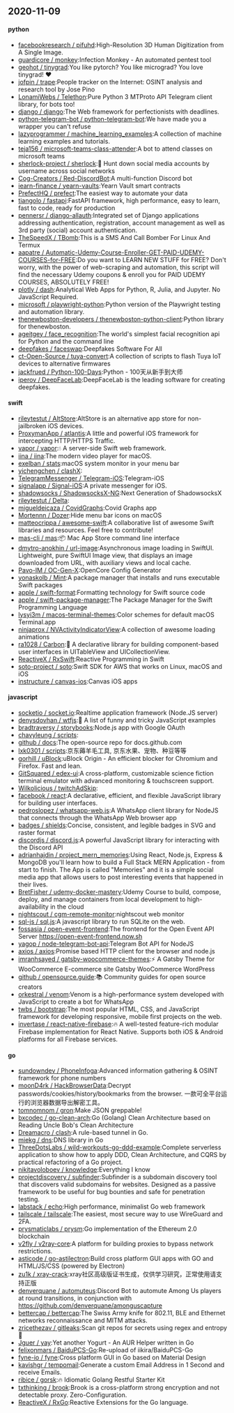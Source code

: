 ## 2020-11-09

#### python
* [facebookresearch / pifuhd](https://github.com/facebookresearch/pifuhd):High-Resolution 3D Human Digitization from A Single Image.
* [guardicore / monkey](https://github.com/guardicore/monkey):Infection Monkey - An automated pentest tool
* [geohot / tinygrad](https://github.com/geohot/tinygrad):You like pytorch? You like micrograd? You love tinygrad!
❤️
* [jofpin / trape](https://github.com/jofpin/trape):People tracker on the Internet: OSINT analysis and research tool by Jose Pino
* [LonamiWebs / Telethon](https://github.com/LonamiWebs/Telethon):Pure Python 3 MTProto API Telegram client library, for bots too!
* [django / django](https://github.com/django/django):The Web framework for perfectionists with deadlines.
* [python-telegram-bot / python-telegram-bot](https://github.com/python-telegram-bot/python-telegram-bot):We have made you a wrapper you can't refuse
* [lazyprogrammer / machine_learning_examples](https://github.com/lazyprogrammer/machine_learning_examples):A collection of machine learning examples and tutorials.
* [teja156 / microsoft-teams-class-attender](https://github.com/teja156/microsoft-teams-class-attender):A bot to attend classes on microsoft teams
* [sherlock-project / sherlock](https://github.com/sherlock-project/sherlock):🔎
Hunt down social media accounts by username across social networks
* [Cog-Creators / Red-DiscordBot](https://github.com/Cog-Creators/Red-DiscordBot):A multi-function Discord bot
* [iearn-finance / yearn-vaults](https://github.com/iearn-finance/yearn-vaults):Yearn Vault smart contracts
* [PrefectHQ / prefect](https://github.com/PrefectHQ/prefect):The easiest way to automate your data
* [tiangolo / fastapi](https://github.com/tiangolo/fastapi):FastAPI framework, high performance, easy to learn, fast to code, ready for production
* [pennersr / django-allauth](https://github.com/pennersr/django-allauth):Integrated set of Django applications addressing authentication, registration, account management as well as 3rd party (social) account authentication.
* [TheSpeedX / TBomb](https://github.com/TheSpeedX/TBomb):This is a SMS And Call Bomber For Linux And Termux
* [aapatre / Automatic-Udemy-Course-Enroller-GET-PAID-UDEMY-COURSES-for-FREE](https://github.com/aapatre/Automatic-Udemy-Course-Enroller-GET-PAID-UDEMY-COURSES-for-FREE):Do you want to LEARN NEW STUFF for FREE? Don't worry, with the power of web-scraping and automation, this script will find the necessary Udemy coupons & enroll you for PAID UDEMY COURSES, ABSOLUTELY FREE!
* [plotly / dash](https://github.com/plotly/dash):Analytical Web Apps for Python, R, Julia, and Jupyter. No JavaScript Required.
* [microsoft / playwright-python](https://github.com/microsoft/playwright-python):Python version of the Playwright testing and automation library.
* [thenewboston-developers / thenewboston-python-client](https://github.com/thenewboston-developers/thenewboston-python-client):Python library for thenewboston.
* [ageitgey / face_recognition](https://github.com/ageitgey/face_recognition):The world's simplest facial recognition api for Python and the command line
* [deepfakes / faceswap](https://github.com/deepfakes/faceswap):Deepfakes Software For All
* [ct-Open-Source / tuya-convert](https://github.com/ct-Open-Source/tuya-convert):A collection of scripts to flash Tuya IoT devices to alternative firmwares
* [jackfrued / Python-100-Days](https://github.com/jackfrued/Python-100-Days):Python - 100天从新手到大师
* [iperov / DeepFaceLab](https://github.com/iperov/DeepFaceLab):DeepFaceLab is the leading software for creating deepfakes.

#### swift
* [rileytestut / AltStore](https://github.com/rileytestut/AltStore):AltStore is an alternative app store for non-jailbroken iOS devices.
* [ProxymanApp / atlantis](https://github.com/ProxymanApp/atlantis):A little and powerful iOS framework for intercepting HTTP/HTTPS Traffic.
* [vapor / vapor](https://github.com/vapor/vapor):💧
A server-side Swift web framework.
* [iina / iina](https://github.com/iina/iina):The modern video player for macOS.
* [exelban / stats](https://github.com/exelban/stats):macOS system monitor in your menu bar
* [yichengchen / clashX](https://github.com/yichengchen/clashX):
* [TelegramMessenger / Telegram-iOS](https://github.com/TelegramMessenger/Telegram-iOS):Telegram-iOS
* [signalapp / Signal-iOS](https://github.com/signalapp/Signal-iOS):A private messenger for iOS.
* [shadowsocks / ShadowsocksX-NG](https://github.com/shadowsocks/ShadowsocksX-NG):Next Generation of ShadowsocksX
* [rileytestut / Delta](https://github.com/rileytestut/Delta):
* [migueldeicaza / CovidGraphs](https://github.com/migueldeicaza/CovidGraphs):Covid Graphs app
* [Mortennn / Dozer](https://github.com/Mortennn/Dozer):Hide menu bar icons on macOS
* [matteocrippa / awesome-swift](https://github.com/matteocrippa/awesome-swift):A collaborative list of awesome Swift libraries and resources. Feel free to contribute!
* [mas-cli / mas](https://github.com/mas-cli/mas):📦
Mac App Store command line interface
* [dmytro-anokhin / url-image](https://github.com/dmytro-anokhin/url-image):Asynchronous image loading in SwiftUI. Lightweight, pure SwiftUI Image view, that displays an image downloaded from URL, with auxiliary views and local cache.
* [Pavo-IM / OC-Gen-X](https://github.com/Pavo-IM/OC-Gen-X):OpenCore Config Generator
* [yonaskolb / Mint](https://github.com/yonaskolb/Mint):A package manager that installs and runs executable Swift packages
* [apple / swift-format](https://github.com/apple/swift-format):Formatting technology for Swift source code
* [apple / swift-package-manager](https://github.com/apple/swift-package-manager):The Package Manager for the Swift Programming Language
* [lysyi3m / macos-terminal-themes](https://github.com/lysyi3m/macos-terminal-themes):Color schemes for default macOS Terminal.app
* [ninjaprox / NVActivityIndicatorView](https://github.com/ninjaprox/NVActivityIndicatorView):A collection of awesome loading animations
* [ra1028 / Carbon](https://github.com/ra1028/Carbon):🚴
A declarative library for building component-based user interfaces in UITableView and UICollectionView.
* [ReactiveX / RxSwift](https://github.com/ReactiveX/RxSwift):Reactive Programming in Swift
* [soto-project / soto](https://github.com/soto-project/soto):Swift SDK for AWS that works on Linux, macOS and iOS
* [instructure / canvas-ios](https://github.com/instructure/canvas-ios):Canvas iOS apps

#### javascript
* [socketio / socket.io](https://github.com/socketio/socket.io):Realtime application framework (Node.JS server)
* [denysdovhan / wtfjs](https://github.com/denysdovhan/wtfjs):🤪
A list of funny and tricky JavaScript examples
* [bradtraversy / storybooks](https://github.com/bradtraversy/storybooks):Node.js app with Google OAuth
* [chavyleung / scripts](https://github.com/chavyleung/scripts):
* [github / docs](https://github.com/github/docs):The open-source repo for docs.github.com
* [lxk0301 / scripts](https://github.com/lxk0301/scripts):京东薅羊毛工具, 京东水果、宠物、种豆等等
* [gorhill / uBlock](https://github.com/gorhill/uBlock):uBlock Origin - An efficient blocker for Chromium and Firefox. Fast and lean.
* [GitSquared / edex-ui](https://github.com/GitSquared/edex-ui):A cross-platform, customizable science fiction terminal emulator with advanced monitoring & touchscreen support.
* [Wilkolicious / twitchAdSkip](https://github.com/Wilkolicious/twitchAdSkip):
* [facebook / react](https://github.com/facebook/react):A declarative, efficient, and flexible JavaScript library for building user interfaces.
* [pedroslopez / whatsapp-web.js](https://github.com/pedroslopez/whatsapp-web.js):A WhatsApp client library for NodeJS that connects through the WhatsApp Web browser app
* [badges / shields](https://github.com/badges/shields):Concise, consistent, and legible badges in SVG and raster format
* [discordjs / discord.js](https://github.com/discordjs/discord.js):A powerful JavaScript library for interacting with the Discord API
* [adrianhajdin / project_mern_memories](https://github.com/adrianhajdin/project_mern_memories):Using React, Node.js, Express & MongoDB you'll learn how to build a Full Stack MERN Application - from start to finish. The App is called "Memories" and it is a simple social media app that allows users to post interesting events that happened in their lives.
* [BretFisher / udemy-docker-mastery](https://github.com/BretFisher/udemy-docker-mastery):Udemy Course to build, compose, deploy, and manage containers from local development to high-availability in the cloud
* [nightscout / cgm-remote-monitor](https://github.com/nightscout/cgm-remote-monitor):nightscout web monitor
* [sql-js / sql.js](https://github.com/sql-js/sql.js):A javascript library to run SQLite on the web.
* [fossasia / open-event-frontend](https://github.com/fossasia/open-event-frontend):The frontend for the Open Event API Server https://open-event-frontend.now.sh
* [yagop / node-telegram-bot-api](https://github.com/yagop/node-telegram-bot-api):Telegram Bot API for NodeJS
* [axios / axios](https://github.com/axios/axios):Promise based HTTP client for the browser and node.js
* [imranhsayed / gatsby-woocommerce-themes](https://github.com/imranhsayed/gatsby-woocommerce-themes):⚡
A Gatsby Theme for WooCommerce E-commerce site Gatsby WooCommerce WordPress
* [github / opensource.guide](https://github.com/github/opensource.guide):📚
Community guides for open source creators
* [orkestral / venom](https://github.com/orkestral/venom):Venom is a high-performance system developed with JavaScript to create a bot for WhatsApp
* [twbs / bootstrap](https://github.com/twbs/bootstrap):The most popular HTML, CSS, and JavaScript framework for developing responsive, mobile first projects on the web.
* [invertase / react-native-firebase](https://github.com/invertase/react-native-firebase):🔥
A well-tested feature-rich modular Firebase implementation for React Native. Supports both iOS & Android platforms for all Firebase services.

#### go
* [sundowndev / PhoneInfoga](https://github.com/sundowndev/PhoneInfoga):Advanced information gathering & OSINT framework for phone numbers
* [moonD4rk / HackBrowserData](https://github.com/moonD4rk/HackBrowserData):Decrypt passwords/cookies/history/bookmarks from the browser. 一款可全平台运行的浏览器数据导出解密工具。
* [tomnomnom / gron](https://github.com/tomnomnom/gron):Make JSON greppable!
* [bxcodec / go-clean-arch](https://github.com/bxcodec/go-clean-arch):Go (Golang) Clean Architecture based on Reading Uncle Bob's Clean Architecture
* [Dreamacro / clash](https://github.com/Dreamacro/clash):A rule-based tunnel in Go.
* [miekg / dns](https://github.com/miekg/dns):DNS library in Go
* [ThreeDotsLabs / wild-workouts-go-ddd-example](https://github.com/ThreeDotsLabs/wild-workouts-go-ddd-example):Complete serverless application to show how to apply DDD, Clean Architecture, and CQRS by practical refactoring of a Go project.
* [nikitavoloboev / knowledge](https://github.com/nikitavoloboev/knowledge):Everything I know
* [projectdiscovery / subfinder](https://github.com/projectdiscovery/subfinder):Subfinder is a subdomain discovery tool that discovers valid subdomains for websites. Designed as a passive framework to be useful for bug bounties and safe for penetration testing.
* [labstack / echo](https://github.com/labstack/echo):High performance, minimalist Go web framework
* [tailscale / tailscale](https://github.com/tailscale/tailscale):The easiest, most secure way to use WireGuard and 2FA.
* [prysmaticlabs / prysm](https://github.com/prysmaticlabs/prysm):Go implementation of the Ethereum 2.0 blockchain
* [v2fly / v2ray-core](https://github.com/v2fly/v2ray-core):A platform for building proxies to bypass network restrictions.
* [asticode / go-astilectron](https://github.com/asticode/go-astilectron):Build cross platform GUI apps with GO and HTML/JS/CSS (powered by Electron)
* [zu1k / xray-crack](https://github.com/zu1k/xray-crack):xray社区高级版证书生成，仅供学习研究，正常使用请支持正版
* [denverquane / automuteus](https://github.com/denverquane/automuteus):Discord Bot to automute Among Us players at round transitions, in conjunction with https://github.com/denverquane/amonguscapture
* [bettercap / bettercap](https://github.com/bettercap/bettercap):The Swiss Army knife for 802.11, BLE and Ethernet networks reconnaissance and MITM attacks.
* [zricethezav / gitleaks](https://github.com/zricethezav/gitleaks):Scan git repos for secrets using regex and entropy
🔑
* [Jguer / yay](https://github.com/Jguer/yay):Yet another Yogurt - An AUR Helper written in Go
* [felixonmars / BaiduPCS-Go](https://github.com/felixonmars/BaiduPCS-Go):Re-upload of iikira/BaiduPCS-Go
* [fyne-io / fyne](https://github.com/fyne-io/fyne):Cross platform GUI in Go based on Material Design
* [kavishgr / tempomail](https://github.com/kavishgr/tempomail):Generate a custom Email Address in 1 Second and receive Emails.
* [ribice / gorsk](https://github.com/ribice/gorsk):🔥
Idiomatic Golang Restful Starter Kit
* [txthinking / brook](https://github.com/txthinking/brook):Brook is a cross-platform strong encryption and not detectable proxy. Zero-Configuration.
* [ReactiveX / RxGo](https://github.com/ReactiveX/RxGo):Reactive Extensions for the Go language.
